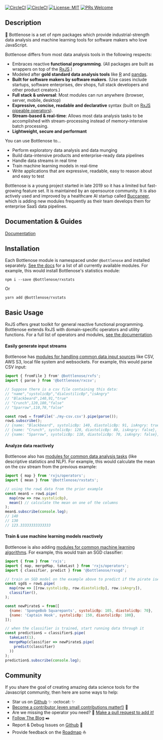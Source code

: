 [![CircleCI](https://img.shields.io/circleci/build/gh/buccaneerai/bottlenose/dev?label=master)](https://circleci.com/gh/buccaneerai/bottlenose/tree/dev)
[![CircleCI](https://img.shields.io/circleci/build/gh/buccaneerai/bottlenose/dev?label=dev)](https://circleci.com/gh/buccaneerai/bottlenose/tree/dev)
[![License: MIT](https://img.shields.io/badge/License-MIT-green.svg?color=blue)](https://opensource.org/licenses/MIT)
[![PRs Welcome](https://img.shields.io/static/v1?color=6A56A8&label=PRs&message=welcome)](https://buccaneerai.gitbook.io/bottlenose/contributing/contributing)

## Description

🐬 Bottlenose is a set of npm packages which provide industrial-strength data analysis and machine learning tools for software makers who love JavaScript. 

Bottlenose differs from most data analysis tools in the following respects:
- Embraces reactive **functional programming**. (All packages are built as wrappers on top of the [RxJS](https://rxjs.dev).)
- Modeled after **gold standard data analysis tools** like [R](https://www.r-project.org) and [pandas](https://pandas.pydata.org).
- **Built for software makers by software makers**. (Use cases include startups, software enterprises, dev shops, full stack developers and other product creators.)
- **Full stack & universal**: Most modules can run anywhere (browser, server, mobile, desktop)
- **Expressive, concise, readable and declarative** syntax (built on [RxJS pipeable operators](https://rxjs.dev)).
- **Stream-based & real-time**: Allows most data analysis tasks to be accomplished with stream-processing instead of memory-intensive batch processing.
- **Lightweight, secure and performant**

You can use Bottlenose to...
- Perform exploratory data analysis and data munging
- Build data-intensive products and enterprise-ready data pipelines
- Handle data streams in real time
- Train machine learning models in real-time
- Write applications that are expressive, readable, easy to reason about and easy to test

Bottlenose is a young project started in late 2019 so it has a limited but fast-growing feature set.  It is maintained by an opensource community. It is also actively used and improved by a healthcare AI startup called [Buccaneer](https://www.buccaneer.ai), which is adding new modules frequently as their team develops them for enterprise SaaS data pipelines.

## Documentation & Guides
[Documentation](https://buccaneerai.gitbook.io/bottlenose)

## Installation
Each Bottlenose module is namespaced under `@bottlenose` and installed separately.  [See the docs](https://buccaneerai.gitbook.io/bottlenose) for a list of all currently available modules.  For example, this would install Bottlenose's statistics module:
```
npm i --save @bottlenose/rxstats
```
Or
```
yarn add @bottlenose/rxstats
```

## Basic Usage
RxJS offers great toolkit for general reactive functional programming.  Bottlenose extends RxJS with domain-specific operators and utility functions. For a full list of operators and modules, [see the documentation](https://buccaneerai.gitbook.io/bottlenose).

#### Easily generate input streams
Bottlenose has [modules for handling common data input sources](https://buccaneerai.gitbook.io/bottlenose) like CSV, AWS S3, local file system and websockets.  For example, this would parse CSV input:
```javascript
import { fromFile } from' @bottlenose/rxfs';
import { parse } from '@bottlenose/rxcsv';

// Suppose there is a csv file containing this data:
// "name","systolicBp","dialostilicBp","isAngry" 
// "Blackbeard",140,91,"true"
// "Crunch",120,180,"false"
// "Sparrow",110,70,"false"

const row$ = fromFile('./my-csv.csv').pipe(parse());
row$.subscribe();
// {name: "Blackbeard", systolicBp: 140, diastolicBp: 91, isAngry: true},
// {name: "Crunch", systolicBp: 120, diastolicBp: 80, isAngry: false},
// {name: "Sparrow", systolicBp: 110, diastolicBp: 70, isAngry: false},
```

#### Analyze data reactively
Bottlenose also has [modules for common data analysis tasks](https://buccaneerai.gitbook.io/bottlenose) (like descriptive statistics and NLP).  For example, this would calculate the mean on the csv stream from the previous example:
```javascript
import { map } from 'rxjs/operators';
import { mean } from '@bottlenose/rxstats';

// using the row$ data from the prior example
const mean$ = row$.pipe(
  map(row => row.systolicBp), 
  mean() // calculate the mean on one of the columns
);
mean$.subscribe(console.log);
// 140
// 130
// 123.33333333333333
```

#### Train & use machine learning models reactively
Bottlenose is also adding [modules for common machine learning algorithms](https://buccaneerai.gitbook.io/bottlenose).  For example, this would train an SGD classifier:
```javascript
import { from } from 'rxjs';
import { map, mergeMap, takeLast } from 'rxjs/operators';
import { classifier, predict } from '@bottlenose/rxsgd';

// train an SGD model on the example above to predict if the pirate isAngry
const sgd$ = row$.pipe(
  map(row => [[row.systolicBp, row.diastolicBp], row.isAngry]),
  classifier(),
);

const newPirate$ = from([
  {name: 'SpongeBob Squarepants', systolicBp: 105, diastolicBp: 70},
  {name: 'Captain Hook', systolicBp: 150, diastolicBp: 100},
]);

// when the classifier is trained, start running data through it
const prediction$ = classifier$.pipe(
  takeLast(1),
  mergeMap(classifier => newPirate$.pipe(
    predict(classifier)
  ))
);
prediction$.subscribe(console.log);
```

## Community
If you share the goal of creating amazing data science tools for the Javascript community, then here are some ways to help:
- Star us on <a href='https://github.com/buccaneerai/bottlenose'>Github</a> ✨ :octocat: ✨
- [Become a contributor (even small contributions matter!)](https://github.com/buccaneerai/bottlenose/blob/master/CONTRIBUTING.md) 👑
- Are we missing the operator you need? 🤦 [Make a pull request to add it!](https://github.com/buccaneerai/bottlenose/blob/master/docs/contributing/crating_operators.md) 
- [Follow The Blog](https://medium.com/@bfla) ✒️
- Report & Debug Issues on <a href='https://github.com/buccaneerai/bottlenose'>Github</a> 🌊
- Provide feedback on the [Roadmap](https://github.com/buccaneerai/bottlenose/projects/1) ⛵
<!--- Slack channel would be very nice to have --->
<!--- - [Add your organization's logo to the list of users]() --->
<!--- - [Join Community Discussions]() 🐬 --->